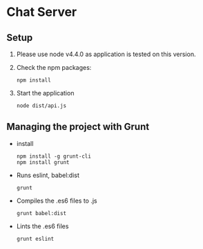 # Chat Server


## Setup

1. Please use node v4.4.0 as application is tested on this version.

2. Check the npm packages:

    ```
    npm install
    ```

3. Start the application

    ```
    node dist/api.js
    ```

## Managing the project with Grunt

* install
  ```
  npm install -g grunt-cli
  npm install grunt
  ```

* Runs eslint, babel:dist

    ```
    grunt
    ```

* Compiles the .es6 files to .js
 
    ```
    grunt babel:dist
    ```

* Lints the .es6 files

    ```
    grunt eslint
    ```
